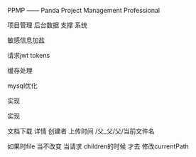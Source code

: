 PPMP —— Panda Project Management Professional

项目管理  后台数据 支撑 系统

敏感信息加盐

请求jwt tokens

缓存处理

mysql优化



实现

实现



文档下载 详情 创建者 上传时间  /父_父/父/当前文件名

如果时file 当不改变 当请求 children的时候  才去 修改currentPath


